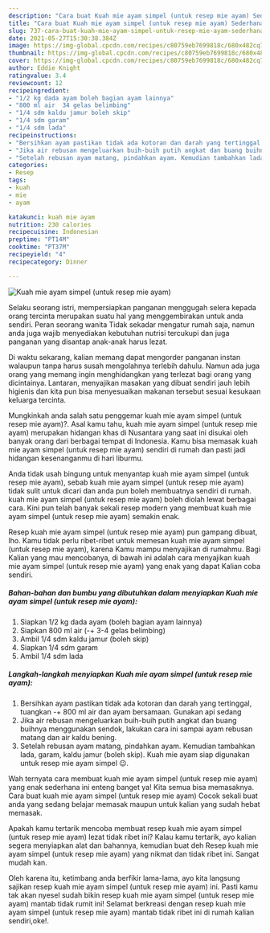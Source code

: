 ```yaml
---
description: "Cara buat Kuah mie ayam simpel (untuk resep mie ayam) Sederhana Untuk Jualan"
title: "Cara buat Kuah mie ayam simpel (untuk resep mie ayam) Sederhana Untuk Jualan"
slug: 737-cara-buat-kuah-mie-ayam-simpel-untuk-resep-mie-ayam-sederhana-untuk-jualan
date: 2021-05-27T15:30:38.384Z
image: https://img-global.cpcdn.com/recipes/c80759eb7699818c/680x482cq70/kuah-mie-ayam-simpel-untuk-resep-mie-ayam-foto-resep-utama.jpg
thumbnail: https://img-global.cpcdn.com/recipes/c80759eb7699818c/680x482cq70/kuah-mie-ayam-simpel-untuk-resep-mie-ayam-foto-resep-utama.jpg
cover: https://img-global.cpcdn.com/recipes/c80759eb7699818c/680x482cq70/kuah-mie-ayam-simpel-untuk-resep-mie-ayam-foto-resep-utama.jpg
author: Eddie Knight
ratingvalue: 3.4
reviewcount: 12
recipeingredient:
- "1/2 kg dada ayam boleh bagian ayam lainnya"
- "800 ml air  34 gelas belimbing"
- "1/4 sdm kaldu jamur boleh skip"
- "1/4 sdm garam"
- "1/4 sdm lada"
recipeinstructions:
- "Bersihkan ayam pastikan tidak ada kotoran dan darah yang tertinggal, tuangkan -+ 800 ml air dan ayam bersamaan. Gunakan api sedang"
- "Jika air rebusan mengeluarkan buih-buih putih angkat dan buang buihnya menggunakan sendok, lakukan cara ini sampai ayam rebusan matang dan air kaldu bening."
- "Setelah rebusan ayam matang, pindahkan ayam. Kemudian tambahkan lada, garam, kaldu jamur (boleh skip). Kuah mie ayam siap digunakan untuk resep mie ayam simpel 😉."
categories:
- Resep
tags:
- kuah
- mie
- ayam

katakunci: kuah mie ayam 
nutrition: 230 calories
recipecuisine: Indonesian
preptime: "PT14M"
cooktime: "PT37M"
recipeyield: "4"
recipecategory: Dinner

---
```



![Kuah mie ayam simpel (untuk resep mie ayam)](https://img-global.cpcdn.com/recipes/c80759eb7699818c/680x482cq70/kuah-mie-ayam-simpel-untuk-resep-mie-ayam-foto-resep-utama.jpg)

Selaku seorang istri, mempersiapkan panganan menggugah selera kepada orang tercinta merupakan suatu hal yang menggembirakan untuk anda sendiri. Peran seorang  wanita Tidak sekadar mengatur rumah saja, namun anda juga wajib menyediakan kebutuhan nutrisi tercukupi dan juga panganan yang disantap anak-anak harus lezat.

Di waktu  sekarang, kalian memang dapat mengorder panganan instan walaupun tanpa harus susah mengolahnya terlebih dahulu. Namun ada juga orang yang memang ingin menghidangkan yang terlezat bagi orang yang dicintainya. Lantaran, menyajikan masakan yang dibuat sendiri jauh lebih higienis dan kita pun bisa menyesuaikan makanan tersebut sesuai kesukaan keluarga tercinta. 



Mungkinkah anda salah satu penggemar kuah mie ayam simpel (untuk resep mie ayam)?. Asal kamu tahu, kuah mie ayam simpel (untuk resep mie ayam) merupakan hidangan khas di Nusantara yang saat ini disukai oleh banyak orang dari berbagai tempat di Indonesia. Kamu bisa memasak kuah mie ayam simpel (untuk resep mie ayam) sendiri di rumah dan pasti jadi hidangan kesenanganmu di hari liburmu.

Anda tidak usah bingung untuk menyantap kuah mie ayam simpel (untuk resep mie ayam), sebab kuah mie ayam simpel (untuk resep mie ayam) tidak sulit untuk dicari dan anda pun boleh membuatnya sendiri di rumah. kuah mie ayam simpel (untuk resep mie ayam) boleh diolah lewat berbagai cara. Kini pun telah banyak sekali resep modern yang membuat kuah mie ayam simpel (untuk resep mie ayam) semakin enak.

Resep kuah mie ayam simpel (untuk resep mie ayam) pun gampang dibuat, lho. Kamu tidak perlu ribet-ribet untuk memesan kuah mie ayam simpel (untuk resep mie ayam), karena Kamu mampu menyajikan di rumahmu. Bagi Kalian yang mau mencobanya, di bawah ini adalah cara menyajikan kuah mie ayam simpel (untuk resep mie ayam) yang enak yang dapat Kalian coba sendiri.

<!--inarticleads1-->

##### Bahan-bahan dan bumbu yang dibutuhkan dalam menyiapkan Kuah mie ayam simpel (untuk resep mie ayam):

1. Siapkan 1/2 kg dada ayam (boleh bagian ayam lainnya)
1. Siapkan 800 ml air (-+ 3-4 gelas belimbing)
1. Ambil 1/4 sdm kaldu jamur (boleh skip)
1. Siapkan 1/4 sdm garam
1. Ambil 1/4 sdm lada




<!--inarticleads2-->

##### Langkah-langkah menyiapkan Kuah mie ayam simpel (untuk resep mie ayam):

1. Bersihkan ayam pastikan tidak ada kotoran dan darah yang tertinggal, tuangkan -+ 800 ml air dan ayam bersamaan. Gunakan api sedang
1. Jika air rebusan mengeluarkan buih-buih putih angkat dan buang buihnya menggunakan sendok, lakukan cara ini sampai ayam rebusan matang dan air kaldu bening.
1. Setelah rebusan ayam matang, pindahkan ayam. Kemudian tambahkan lada, garam, kaldu jamur (boleh skip). Kuah mie ayam siap digunakan untuk resep mie ayam simpel 😉.




Wah ternyata cara membuat kuah mie ayam simpel (untuk resep mie ayam) yang enak sederhana ini enteng banget ya! Kita semua bisa memasaknya. Cara buat kuah mie ayam simpel (untuk resep mie ayam) Cocok sekali buat anda yang sedang belajar memasak maupun untuk kalian yang sudah hebat memasak.

Apakah kamu tertarik mencoba membuat resep kuah mie ayam simpel (untuk resep mie ayam) lezat tidak ribet ini? Kalau kamu tertarik, ayo kalian segera menyiapkan alat dan bahannya, kemudian buat deh Resep kuah mie ayam simpel (untuk resep mie ayam) yang nikmat dan tidak ribet ini. Sangat mudah kan. 

Oleh karena itu, ketimbang anda berfikir lama-lama, ayo kita langsung sajikan resep kuah mie ayam simpel (untuk resep mie ayam) ini. Pasti kamu tak akan nyesel sudah bikin resep kuah mie ayam simpel (untuk resep mie ayam) mantab tidak rumit ini! Selamat berkreasi dengan resep kuah mie ayam simpel (untuk resep mie ayam) mantab tidak ribet ini di rumah kalian sendiri,oke!.

